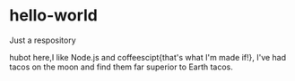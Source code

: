 # hello-world

Just a respository

hubot here,I like Node.js and coffeescipt{that's what I'm made if!},
I've had tacos on the moon and find them far superior to Earth tacos.

